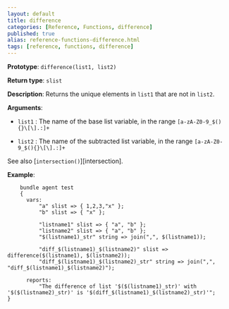 ```yaml
---
layout: default
title: difference
categories: [Reference, Functions, difference]
published: true
alias: reference-functions-difference.html
tags: [reference, functions, difference]
---
```


**Prototype**: `difference(list1, list2)`

**Return type**: `slist`

**Description**: Returns the unique elements in `list1` that are not in 
`list2`.

**Arguments**:

* `list1` : The name of the base list variable, in the range
`[a-zA-Z0-9_$(){}\[\].:]+`

* `list2` : The name of the subtracted list variable, in the range
`[a-zA-Z0-9_$(){}\[\].:]+`

See also [`intersection()`][intersection].

**Example**:

```cf3
    bundle agent test
    {
      vars:
          "a" slist => { 1,2,3,"x" };
          "b" slist => { "x" };

          "listname1" slist => { "a", "b" };
          "listname2" slist => { "a", "b" };
          "$(listname1)_str" string => join(",", $(listname1));

          "diff_$(listname1)_$(listname2)" slist => difference($(listname1), $(listname2));
          "diff_$(listname1)_$(listname2)_str" string => join(",", "diff_$(listname1)_$(listname2)");

      reports:
          "The difference of list '$($(listname1)_str)' with '$($(listname2)_str)' is '$(diff_$(listname1)_$(listname2)_str)'";
}
```

